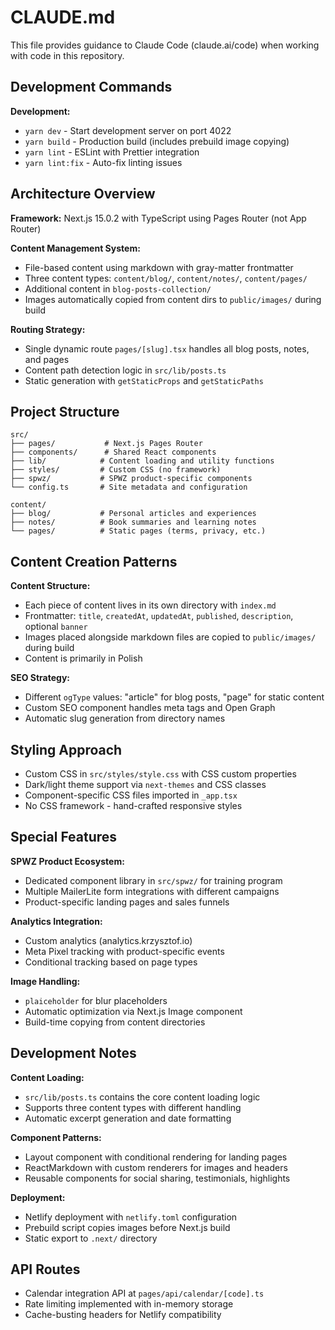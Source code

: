 # CLAUDE.md

This file provides guidance to Claude Code (claude.ai/code) when working with code in this repository.

## Development Commands

**Development:**
- `yarn dev` - Start development server on port 4022
- `yarn build` - Production build (includes prebuild image copying)
- `yarn lint` - ESLint with Prettier integration
- `yarn lint:fix` - Auto-fix linting issues

## Architecture Overview

**Framework:** Next.js 15.0.2 with TypeScript using Pages Router (not App Router)

**Content Management System:**
- File-based content using markdown with gray-matter frontmatter
- Three content types: `content/blog/`, `content/notes/`, `content/pages/`
- Additional content in `blog-posts-collection/`
- Images automatically copied from content dirs to `public/images/` during build

**Routing Strategy:**
- Single dynamic route `pages/[slug].tsx` handles all blog posts, notes, and pages
- Content path detection logic in `src/lib/posts.ts`
- Static generation with `getStaticProps` and `getStaticPaths`

## Project Structure

```
src/
├── pages/           # Next.js Pages Router
├── components/      # Shared React components
├── lib/            # Content loading and utility functions
├── styles/         # Custom CSS (no framework)
├── spwz/           # SPWZ product-specific components
└── config.ts       # Site metadata and configuration

content/
├── blog/           # Personal articles and experiences  
├── notes/          # Book summaries and learning notes
└── pages/          # Static pages (terms, privacy, etc.)
```

## Content Creation Patterns

**Content Structure:**
- Each piece of content lives in its own directory with `index.md`
- Frontmatter: `title`, `createdAt`, `updatedAt`, `published`, `description`, optional `banner`
- Images placed alongside markdown files are copied to `public/images/` during build
- Content is primarily in Polish

**SEO Strategy:**
- Different `ogType` values: "article" for blog posts, "page" for static content
- Custom SEO component handles meta tags and Open Graph
- Automatic slug generation from directory names

## Styling Approach

- Custom CSS in `src/styles/style.css` with CSS custom properties
- Dark/light theme support via `next-themes` and CSS classes
- Component-specific CSS files imported in `_app.tsx`
- No CSS framework - hand-crafted responsive styles

## Special Features

**SPWZ Product Ecosystem:**
- Dedicated component library in `src/spwz/` for training program
- Multiple MailerLite form integrations with different campaigns
- Product-specific landing pages and sales funnels

**Analytics Integration:**
- Custom analytics (analytics.krzysztof.io)
- Meta Pixel tracking with product-specific events
- Conditional tracking based on page types

**Image Handling:**
- `plaiceholder` for blur placeholders
- Automatic optimization via Next.js Image component
- Build-time copying from content directories

## Development Notes

**Content Loading:**
- `src/lib/posts.ts` contains the core content loading logic
- Supports three content types with different handling
- Automatic excerpt generation and date formatting

**Component Patterns:**
- Layout component with conditional rendering for landing pages
- ReactMarkdown with custom renderers for images and headers
- Reusable components for social sharing, testimonials, highlights

**Deployment:**
- Netlify deployment with `netlify.toml` configuration
- Prebuild script copies images before Next.js build
- Static export to `.next/` directory

## API Routes

- Calendar integration API at `pages/api/calendar/[code].ts`
- Rate limiting implemented with in-memory storage
- Cache-busting headers for Netlify compatibility